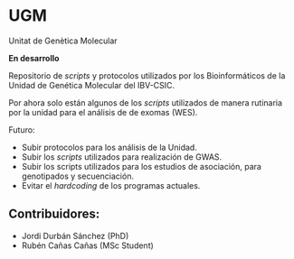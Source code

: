 # UGM
Unitat de Genètica Molecular

**En desarrollo**

Repositorio de *scripts* y protocolos utilizados por los Bioinformáticos de la Unidad de Genética Molecular del IBV-CSIC.

Por ahora solo están algunos de los *scripts* utilizados de manera rutinaria por la unidad para el análisis de de exomas (WES).

Futuro:
- Subir protocolos para los análisis de la Unidad.
- Subir los *scripts* utilizados para realización de GWAS.
- Subir los scripts utilizados para los estudios de asociación, para genotipados y secuenciación.
- Evitar el *hardcoding* de los programas actuales.
 
## Contribuidores:
- Jordi Durbán Sánchez (PhD)
- Rubén Cañas Cañas (MSc Student)
